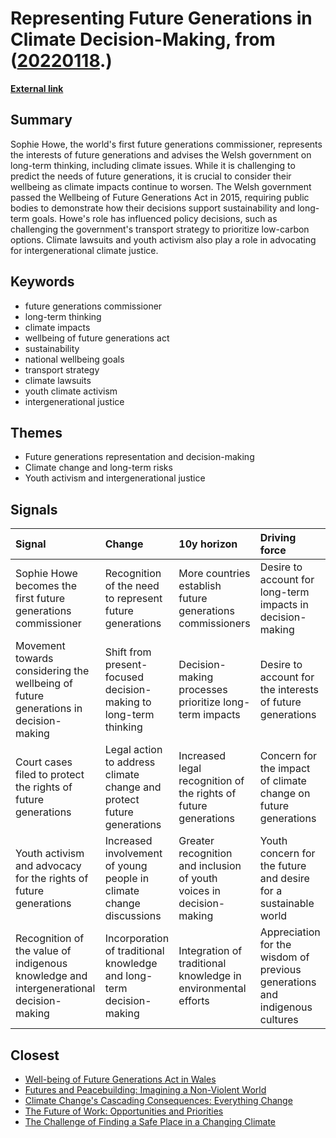 # __Representing Future Generations in Climate Decision-Making__, from ([20220118](https://kghosh.substack.com/p/20220118).)

__[External link](https://www.bbc.com/future/article/20230215-should-future-generations-have-climate-rights?utm_source=substack&utm_medium=email)__



## Summary

Sophie Howe, the world's first future generations commissioner, represents the interests of future generations and advises the Welsh government on long-term thinking, including climate issues. While it is challenging to predict the needs of future generations, it is crucial to consider their wellbeing as climate impacts continue to worsen. The Welsh government passed the Wellbeing of Future Generations Act in 2015, requiring public bodies to demonstrate how their decisions support sustainability and long-term goals. Howe's role has influenced policy decisions, such as challenging the government's transport strategy to prioritize low-carbon options. Climate lawsuits and youth activism also play a role in advocating for intergenerational climate justice.

## Keywords

* future generations commissioner
* long-term thinking
* climate impacts
* wellbeing of future generations act
* sustainability
* national wellbeing goals
* transport strategy
* climate lawsuits
* youth climate activism
* intergenerational justice

## Themes

* Future generations representation and decision-making
* Climate change and long-term risks
* Youth activism and intergenerational justice

## Signals

| Signal                                                                                 | Change                                                                | 10y horizon                                                          | Driving force                                                               |
|:---------------------------------------------------------------------------------------|:----------------------------------------------------------------------|:---------------------------------------------------------------------|:----------------------------------------------------------------------------|
| Sophie Howe becomes the first future generations commissioner                          | Recognition of the need to represent future generations               | More countries establish future generations commissioners            | Desire to account for long-term impacts in decision-making                  |
| Movement towards considering the wellbeing of future generations in decision-making    | Shift from present-focused decision-making to long-term thinking      | Decision-making processes prioritize long-term impacts               | Desire to account for the interests of future generations                   |
| Court cases filed to protect the rights of future generations                          | Legal action to address climate change and protect future generations | Increased legal recognition of the rights of future generations      | Concern for the impact of climate change on future generations              |
| Youth activism and advocacy for the rights of future generations                       | Increased involvement of young people in climate change discussions   | Greater recognition and inclusion of youth voices in decision-making | Youth concern for the future and desire for a sustainable world             |
| Recognition of the value of indigenous knowledge and intergenerational decision-making | Incorporation of traditional knowledge and long-term decision-making  | Integration of traditional knowledge in environmental efforts        | Appreciation for the wisdom of previous generations and indigenous cultures |

## Closest

* [Well-being of Future Generations Act in Wales](3938700a79bbde32972657f9eb7b1b69)
* [Futures and Peacebuilding: Imagining a Non-Violent World](ec1cd3015f7369374399a6446dc13586)
* [Climate Change's Cascading Consequences: Everything Change](7f30f2f7549b14f00211791717a8a342)
* [The Future of Work: Opportunities and Priorities](a601d356f6c81dbc065229f13e92c3f8)
* [The Challenge of Finding a Safe Place in a Changing Climate](efa36dc9bd5ddc890866d4ab1e68e71f)